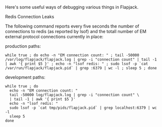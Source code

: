 Here's some useful ways of debugging various things in Flapjack.

Redis Connection Leaks

The following command reports every five seconds the number of connections to redis (as reported by lsof) and the totall number of EM external protocol connections currently in place:

production paths:

    while true ; do echo -n "EM connection count: " ; tail -50000 /var/log/flapjack/flapjack.log | grep -i "connection count" | tail -1 | awk '{ print $5 }' ; echo -n "lsof redis: " ; sudo lsof -p `cat /var/run/flapjack/flapjack.pid` | grep :6379 | wc -l ; sleep 5 ; done

development paths:

    while true ; do
      echo -n "EM connection count: "
      tail -50000 log/flapjack.log | grep -i "connection count" \
      | tail -1 | awk '{ print $5 }'
      echo -n "lsof redis: "
      sudo lsof -p `cat tmp/pids/flapjack.pid` | grep localhost:6379 | wc -l
      sleep 5
    done

